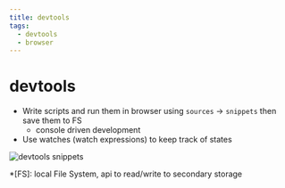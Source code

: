 ```yaml
---
title: devtools
tags:
  - devtools
  - browser
---
```


# devtools

<TagLinks />

- Write scripts and run them in browser using `sources` $\rightarrow$ `snippets` then save them to FS
  - console driven development
- Use watches (watch expressions) to keep track of states

![devtools snippets](../assets/browser/devtools-snippets.png)

\*[FS]: local File System, api to read/write to secondary storage

<Footer />
